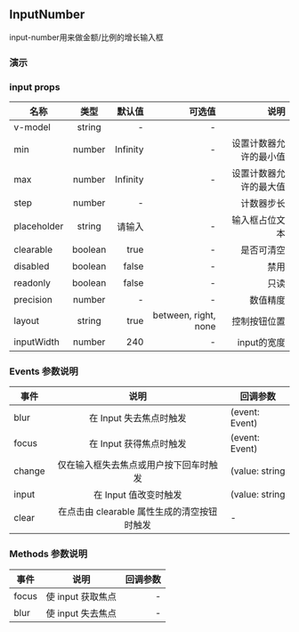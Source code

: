 ## InputNumber

input-number用来做金额/比例的增长输入框

### 演示

<preview path="./demos/input-number/input-number-demo1.vue" title="" description=""></preview>
<preview path="./demos/input-number/input-number-demo2.vue" title="" description=""></preview>
<preview path="./demos/input-number/input-number-demo3.vue" title="" description=""></preview>

### input props

| 名称        |  类型   |   默认值 |               可选值 |                   说明 |
| ----------- | :-----: | -------: | -------------------: | ---------------------: |
| v-model     | string  |        - |                    - |
| min         | number  | Infinity |                    - | 设置计数器允许的最小值 |
| max         | number  | Infinity |                    - | 设置计数器允许的最大值 |
| step        | number  |        - |                      |             计数器步长 |
| placeholder | string  |   请输入 |                    - |         输入框占位文本 |
| clearable   | boolean |     true |                    - |             是否可清空 |
| disabled    | boolean |    false |                    - |                   禁用 |
| readonly    | boolean |    false |                    - |                   只读 |
| precision   | number  |        - |                    - |               数值精度 |
| layout      | string  |     true | between, right, none |           控制按钮位置 |
| inputWidth  | number  |      240 |                    - |            input的宽度 |

### Events 参数说明

| 事件   |                    说明                     | 回调参数       |
| ------ | :-----------------------------------------: | -------------- |
| blur   |           在 Input 失去焦点时触发           | (event: Event) |
| focus  |           在 Input 获得焦点时触发           | (event: Event) |
| change |   仅在输入框失去焦点或用户按下回车时触发    | (value: string | number) |
| input  |            在 Input 值改变时触发            | (value: string | number) |
| clear  | 在点击由 clearable 属性生成的清空按钮时触发 | -              |

### Methods 参数说明

| 事件  |       说明        | 回调参数 |
| ----- | :---------------: | -------: |
| focus | 使 input 获取焦点 |        - |
| blur  | 使 input 失去焦点 |        - |
